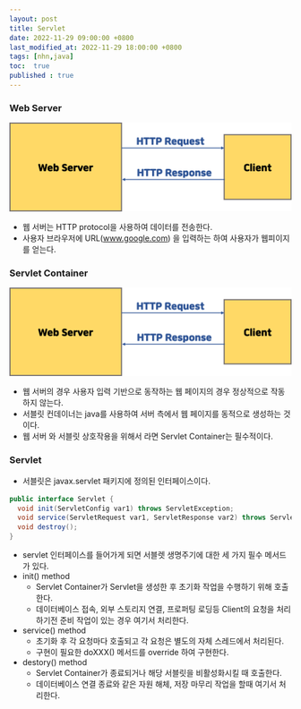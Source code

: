 ```yaml
---
layout: post
title: Servlet
date: 2022-11-29 09:00:00 +0800
last_modified_at: 2022-11-29 18:00:00 +0800
tags: [nhn,java]
toc:  true
published : true
---
```



### Web Server

<img src="/images/servlet1/1.png">

- 웹 서버는 HTTP protocol을 사용하여 데이터를 전송한다.
- 사용자 브라우저에 URL(www.google.com) 을 입력하는 하여 사용자가 웹피이지를 얻는다.

### Servlet Container

<img src="/images/servlet1/1.png">

- 웹 서버의 경우 사용자 입력 기반으로 동작하는 웹 페이지의 경우 정상적으로 작동하지 않는다.
- 서블릿 컨데이너는 java를 사용하여 서버 측에서 웹 페이지를 동적으로 생성하는 것이다.
- 웹 서버 와 서블릿 상호작용을 위해서 라면 Servlet Container는 필수적이다.

### Servlet

- 서블릿은 javax.servlet 패키지에 정의된 인터페이스이다.

```java
public interface Servlet {
  void init(ServletConfig var1) throws ServletException;
  void service(ServletRequest var1, ServletResponse var2) throws ServletException, IOException;
  void destroy();
}
```

- servlet 인터페이스를 들어가게 되면 서블렛 생명주기에 대한 세 가지 필수 메서드가 있다.
- init() method
  - Servlet Container가 Servlet을 생성한 후 초기화 작업을 수행하기 위해 호출한다.
  - 데이터베이스 접속, 외부 스토리지 연결, 프로퍼팅 로딩등 Client의 요청을 처리하기전 준비 작업이 있는 경우 여기서 처리한다.
- service() method
  - 초기화 후 각 요청마다 호출되고 각 요청은 별도의 자체 스레드에서 처리된다.
  - 구현이 필요한 doXXX() 메서드를 override 하여 구현한다.
- destory() method
  - Servlet Container가 종료되거나 해당 서블릿을 비활성화시킬 때 호출한다.
  - 데이터베이스 연결 종료와 같은 자원 해체, 저장 마무리 작업을 할때 여기서 처리한다.

